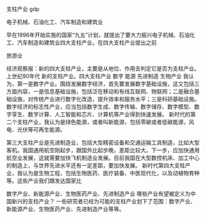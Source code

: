 支柱产业 gdp


电子机械、石油化工、汽车制造和建筑业

早在1996年开始实施的国家“九五”计划，就提出了要大力振兴电子机械、石油化工、汽车制造和建筑业四大支柱产业。在四大支柱产业提出之前

旅游业

经济观察报：新的四大支柱产业，主要是从地位、作用去判定它是否为支柱产业。上世纪90年代
新的支柱产业。四大支柱产业 数字 能源 先进制造  生物产业
我认为，第一是数字产业。围绕发展数字经济，首先要发展数字基础设施，这又包括三方面内容，一是信息基础设施，包括泛在移动和有线互联网、物联网；二是融合基础设施，对传统产业进行数字化改造，提升效率和服务水平；三是科研基础设施。数字经济的标志性产业，应当包括数字生成、数字传输、数字储存、数字模型、数字孪生、数字计算、人工智能和芯片、计算机等产业得到快速发展。
新时代的第二个支柱产业，我认为是绿色能源，或者叫新能源，包括零碳或者低碳能源，风电、光伏等可再生能源。


第三大支柱产业是先进制造业，包括大型精密设备和交通运输工具制造，比如大型客机。我国通用航空刚起步，跟国外比起步晚，差距比较大。下一步，应加快通用航空业发展，这就需要加快飞机制造业发展。目前我国在大型数控机床、加工中心的制造上，与世界先进水平还有一定差距，要加快发展。
新时代第四大支柱产业，我认为是生物工程，包括生物医药、医疗装备、中医现代化，以及动植物育种等。这些产业我们跟发达国家比

数字产业、新能源产业、生物医药产业、先进制造产业
哪些产业有望被定义为中国新兴的支柱产业？
一些研究者已经为可能的支柱产业划下了范围：数字产业、新能源产业、生物医药产业、先进制造产业等等。


